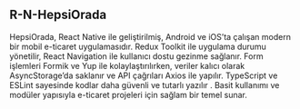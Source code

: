 ## R-N-HepsiOrada

HepsiOrada, React Native ile geliştirilmiş, Android ve iOS’ta çalışan modern bir mobil e-ticaret uygulamasıdır. 
Redux Toolkit ile uygulama durumu yönetilir, React Navigation ile kullanıcı dostu gezinme sağlanır. 
Form işlemleri Formik ve Yup ile kolaylaştırılırken, veriler kalıcı olarak AsyncStorage’da saklanır ve API çağrıları Axios ile yapılır.
TypeScript ve ESLint sayesinde kodlar daha güvenli ve tutarlı yazılır
. Basit kullanımı ve modüler yapısıyla e-ticaret projeleri için sağlam bir temel sunar.






